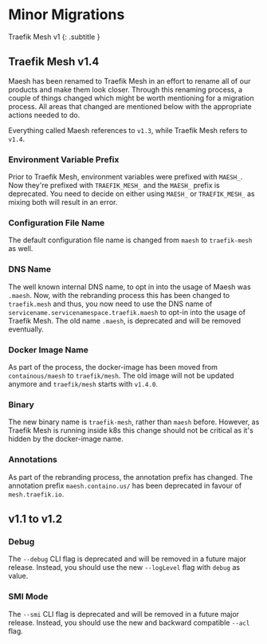 # Minor Migrations

Traefik Mesh v1
{: .subtitle }

## Traefik Mesh v1.4

Maesh has been renamed to Traefik Mesh in an effort to rename all of our products and make them look closer.
Through this renaming process, a couple of things changed which might be worth mentioning for a migration process.
All areas that changed are mentioned below with the appropriate actions needed to do.

Everything called Maesh references to `v1.3`, while Traefik Mesh refers to `v1.4`.

### Environment Variable Prefix

Prior to Traefik Mesh, environment variables were prefixed with `MAESH_`.
Now they're prefixed with `TRAEFIK_MESH_` and the `MAESH_` prefix is deprecated.
You need to decide on either using `MAESH_` or `TRAEFIK_MESH_` as mixing both will result in an error. 

### Configuration File Name

The default configuration file name is changed from `maesh` to `traefik-mesh` as well.

### DNS Name

The well known internal DNS name, to opt in into the usage of Maesh was `.maesh`.
Now, with the rebranding process this has been changed to `traefik.mesh` and thus, you now need to use the DNS name of `servicename.servicenamespace.traefik.maesh` to opt-in into the usage of Traefik Mesh.
The old name `.maesh`, is deprecated and will be removed eventually.

### Docker Image Name

As part of the process, the docker-image has been moved from `containous/maesh` to `traefik/mesh`.
The old image will not be updated anymore and `traefik/mesh` starts with `v1.4.0`.

### Binary

The new binary name is `traefik-mesh`, rather than `maesh` before.
However, as Traefik Mesh is running inside k8s this change should not be critical as it's hidden by the docker-image name.

### Annotations

As part of the rebranding process, the annotation prefix has changed. 
The annotation prefix `maesh.containo.us/` has been deprecated in favour of `mesh.traefik.io`.

## v1.1 to v1.2

### Debug

The `--debug` CLI flag is deprecated and will be removed in a future major release.
Instead, you should use the new `--logLevel` flag with `debug` as value.

### SMI Mode

The `--smi` CLI flag is deprecated and will be removed in a future major release.
Instead, you should use the new and backward compatible `--acl` flag.
